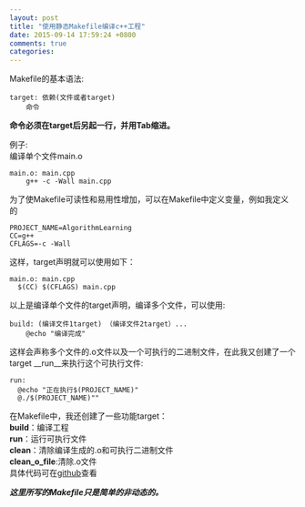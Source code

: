 ```yaml
---
layout: post
title: "使用静态Makefile编译c++工程"
date: 2015-09-14 17:59:24 +0800
comments: true
categories: 
---
```

Makefile的基本语法:  

````  
target: 依赖(文件或者target)
	命令
````
__命令必须在target后另起一行，并用Tab缩进。__  

例子:  
编译单个文件main.o  

````  
main.o: main.cpp
	g++ -c -Wall main.cpp
````  

为了使Makefile可读性和易用性增加，可以在Makefile中定义变量，例如我定义的
  
  ````  
PROJECT_NAME=AlgorithmLearning  
CC=g++
CFLAGS=-c -Wall
````  
这样，target声明就可以使用如下：  
  
  ````
main.o: main.cpp
	$(CC) $(CFLAGS) main.cpp
````
以上是编译单个文件的target声明，编译多个文件，可以使用:  

````  
build: (编译文件1target) （编译文件2target）...
	@echo "编译完成"

````    
这样会声称多个文件的.o文件以及一个可执行的二进制文件，在此我又创建了一个target __run__来执行这个可执行文件:  
  
  ````
  run: 
  	@echo "正在执行$(PROJECT_NAME)"
  	@./$(PROJECT_NAME)""
  ````    
  在Makefile中，我还创建了一些功能target：  
  __build__：编译工程  
  __run__：运行可执行文件  
  __clean__：清除编译生成的.o和可执行二进制文件  
  __clean_o_file__:清除.o文件  
  具体代码可在[github](https://github.com/eimlfang/Learning-cplusplus)查看
  
    
  ___这里所写的Makefile只是简单的非动态的。___  
  
  
  
  